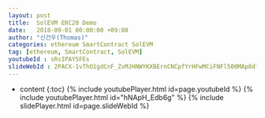 ```yaml
---
layout: post
title:  SolEVM ERC20 Demo
date:   2018-09-01 00:00:00 +09:00
author: "신건우(Thomas)"
categories: ethereum SmartContract SolEVM
tag: [ethereum, SmartContract, SolEVM]
youtubeId : sRsIPAY5FEs
slideWebId : 2PACX-1vThO1gdCnF_ZvMJHNWYKXBErnCNCpfYrHFwMCiFNFl500MAp8dlJEuLEhcK_gyfKon0SjJdsEsj3FQY
---
```

* content
{:toc}
{% include youtubePlayer.html id=page.youtubeId %}
{% include youtubePlayer.html id="hNApH_Edb6g" %}
{% include slidePlayer.html id=page.slideWebId %}
